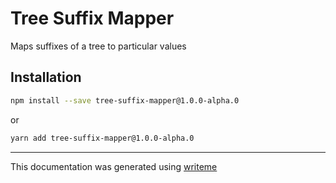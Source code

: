 # Tree Suffix Mapper

Maps suffixes of a tree to particular values

## Installation

```bash
npm install --save tree-suffix-mapper@1.0.0-alpha.0
```
or
```bash
yarn add tree-suffix-mapper@1.0.0-alpha.0
```

---
This documentation was generated using [writeme](https://www.npmjs.com/package/@pshaw/writeme)
